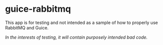 # guice-rabbitmq

This app is for testing and not intended as a sample of how to properly use RabbitMQ and Guice. 

_In the interests of testing, it will contain purposely intended bad code._

